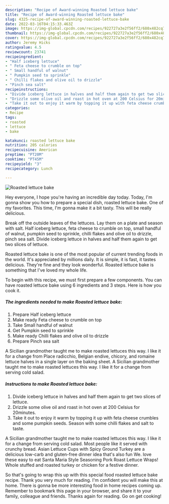 ```yaml
---
description: "Recipe of Award-winning Roasted lettuce bake"
title: "Recipe of Award-winning Roasted lettuce bake"
slug: 4325-recipe-of-award-winning-roasted-lettuce-bake
date: 2022-03-16T04:15:33.463Z
image: https://img-global.cpcdn.com/recipes/922727a3e2f56ff2/680x482cq70/roasted-lettuce-bake-recipe-main-photo.jpg
thumbnail: https://img-global.cpcdn.com/recipes/922727a3e2f56ff2/680x482cq70/roasted-lettuce-bake-recipe-main-photo.jpg
cover: https://img-global.cpcdn.com/recipes/922727a3e2f56ff2/680x482cq70/roasted-lettuce-bake-recipe-main-photo.jpg
author: Jeremy Hicks
ratingvalue: 4.5
reviewcount: 23741
recipeingredient:
- "Half iceberg lettuce"
- " Feta cheese to crumble on top"
- " Small handful of walnut"
- " Pumpkin seed to sprinkle"
- " Chilli flakes and olive oil to drizzle"
- "Pinch sea salt"
recipeinstructions:
- "Divide iceberg lettuce in halves and half them again to get two slices of lettuce."
- "Drizzle some olive oil and roast in hot oven at 200 Celsius for 20minutes."
- "Take it out to enjoy it warm by topping it up with feta cheese crumbles and some pumpkin seeds. Season with some chilli flakes and salt to taste."
categories:
- Recipe
tags:
- roasted
- lettuce
- bake

katakunci: roasted lettuce bake 
nutrition: 205 calories
recipecuisine: American
preptime: "PT20M"
cooktime: "PT45M"
recipeyield: "3"
recipecategory: Lunch

---
```



![Roasted lettuce bake](https://img-global.cpcdn.com/recipes/922727a3e2f56ff2/680x482cq70/roasted-lettuce-bake-recipe-main-photo.jpg)

Hey everyone, I hope you're having an incredible day today. Today, I'm gonna show you how to prepare a special dish, roasted lettuce bake. One of my favorites. This time, I'm gonna make it a bit tasty. This will be really delicious.

Break off the outside leaves of the lettuces. Lay them on a plate and season with salt. Half iceberg lettuce, feta cheese to crumble on top, small handful of walnut, pumpkin seed to sprinkle, chilli flakes and olive oil to drizzle, pinch sea salt. Divide iceberg lettuce in halves and half them again to get two slices of lettuce.

Roasted lettuce bake is one of the most popular of current trending foods in the world. It's appreciated by millions daily. It is simple, it is fast, it tastes delicious. They're fine and they look wonderful. Roasted lettuce bake is something that I've loved my whole life.


To begin with this recipe, we must first prepare a few components. You can have roasted lettuce bake using 6 ingredients and 3 steps. Here is how you cook it.

<!--inarticleads1-->

##### The ingredients needed to make Roasted lettuce bake:

1. Prepare Half iceberg lettuce
1. Make ready  Feta cheese to crumble on top
1. Take  Small handful of walnut
1. Get  Pumpkin seed to sprinkle
1. Make ready  Chilli flakes and olive oil to drizzle
1. Prepare Pinch sea salt


A Sicilian grandmother taught me to make roasted lettuces this way. I like it for a change from Place radicchio, Belgian endive, chicory, and romaine lettuce halves in a single layer on the baking sheet. A Sicilian grandmother taught me to make roasted lettuces this way. I like it for a change from serving cold salad. 

<!--inarticleads2-->

##### Instructions to make Roasted lettuce bake:

1. Divide iceberg lettuce in halves and half them again to get two slices of lettuce.
1. Drizzle some olive oil and roast in hot oven at 200 Celsius for 20minutes.
1. Take it out to enjoy it warm by topping it up with feta cheese crumbles and some pumpkin seeds. Season with some chilli flakes and salt to taste.


A Sicilian grandmother taught me to make roasted lettuces this way. I like it for a change from serving cold salad. Most people like it served with crunchy bread. Asian Lettuce Cups with Spicy Ground Turkey are a delicious low-carb and gluten-free dinner idea that&#39;s also fun We. love these easy to eat Santa Maria Style Seasoning Pork Roast Lettuce Wraps! Whole stuffed and roasted turkey or chicken for a festive dinner. 

So that's going to wrap this up with this special food roasted lettuce bake recipe. Thank you very much for reading. I'm confident you will make this at home. There is gonna be more interesting food in home recipes coming up. Remember to bookmark this page in your browser, and share it to your family, colleague and friends. Thanks again for reading. Go on get cooking!
